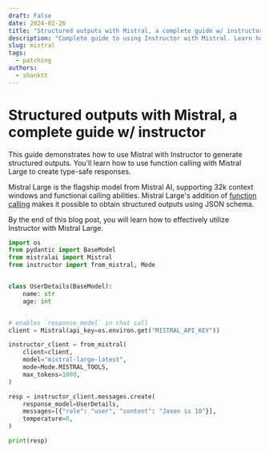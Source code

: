 ```yaml
---
draft: False
date: 2024-02-26
title: "Structured outputs with Mistral, a complete guide w/ instructor"
description: "Complete guide to using Instructor with Mistral. Learn how to generate structured, type-safe outputs with Mistral."
slug: mistral
tags:
  - patching
authors:
  - shanktt
---
```


# Structured outputs with Mistral, a complete guide w/ instructor

This guide demonstrates how to use Mistral with Instructor to generate structured outputs. You'll learn how to use function calling with Mistral Large to create type-safe responses.

Mistral Large is the flagship model from Mistral AI, supporting 32k context windows and functional calling abilities. Mistral Large's addition of [function calling](https://docs.mistral.ai/guides/function-calling/) makes it possible to obtain structured outputs using JSON schema.

By the end of this blog post, you will learn how to effectively utilize Instructor with Mistral Large.

```python
import os
from pydantic import BaseModel
from mistralai import Mistral
from instructor import from_mistral, Mode


class UserDetails(BaseModel):
    name: str
    age: int


# enables `response_model` in chat call
client = Mistral(api_key=os.environ.get("MISTRAL_API_KEY"))

instructor_client = from_mistral(
    client=client,
    model="mistral-large-latest",
    mode=Mode.MISTRAL_TOOLS,
    max_tokens=1000,
)

resp = instructor_client.messages.create(
    response_model=UserDetails,
    messages=[{"role": "user", "content": "Jason is 10"}],
    temperature=0,
)

print(resp)

```

